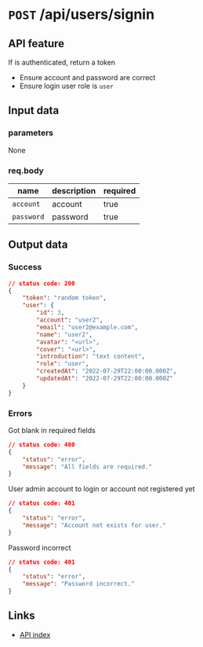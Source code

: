 # `POST` /api/users/signin  

## API feature  
If is authenticated, return a token  
* Ensure account and password are correct  
* Ensure login user role is `user`  

## Input data  
### parameters  
None

### req.body  
| name       | description | required |
| ---------- | ----------- | -------- |
| `account`  | account     | true     |
| `password` | password    | true     |

## Output data  
### Success  
```json
// status code: 200
{
    "token": "random token",
    "user": {
        "id": 3,
        "account": "user2",
        "email": "user2@example.com",
        "name": "user2",
        "avatar": "<url>",
        "cover": "<url>",
        "introduction": "text content",
        "role": "user",
        "createdAt": "2022-07-29T22:00:00.000Z",
        "updatedAt": "2022-07-29T22:00:00.000Z"
    }
}
```
### Errors  
Got blank in required fields
```json
// status code: 400
{
    "status": "error",
    "message": "All fields are required."
}
```

User admin account to login or account not registered yet
```json
// status code: 401
{
    "status": "error",
    "message": "Account not exists for user."
}
```

Password incorrect
```json
// status code: 401
{
    "status": "error",
    "message": "Password incorrect."
}
```

## Links  
* [API index](../index.md)  
